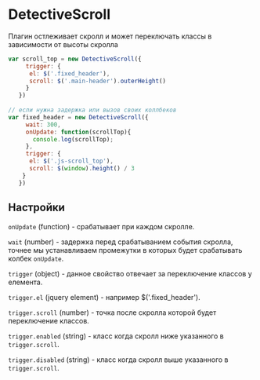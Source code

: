 # DetectiveScroll

Плагин остлеживает скролл и может переключать классы в зависимости от высоты скролла

```js
var scroll_top = new DetectiveScroll({
     trigger: {
      el: $('.fixed_header'),
      scroll: $('.main-header').outerHeight()
     }
   })
   
// если нужна задержка или вызов своих коллбеков
var fixed_header = new DetectiveScroll({
     wait: 300,
     onUpdate: function(scrollTop){
       console.log(scrollTop);
     },
     trigger: {
      el: $('.js-scroll_top'),
      scroll: $(window).height() / 3
    }
   })
```

## Настройки

`onUpdate` (function) - срабатывает при каждом скролле.

`wait` (number) - задержка перед срабатыванием события скролла, точнее мы устанавливаем промежутки в которых будет срабатывать колбек `onUpdate`.

`trigger` (object) - данное свойство отвечает за переключение классов у елемента.

`trigger.el` (jquery element) - например $('.fixed_header').

`trigger.scroll` (number) - точка после скролла которой будет переключение классов.

`trigger.enabled` (string) - класс когда скролл ниже указанного в `trigger.scroll`.

`trigger.disabled` (string) - класс когда скролл выше указанного в `trigger.scroll`.


